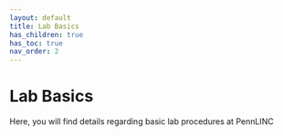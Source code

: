 ```yaml
---
layout: default
title: Lab Basics
has_children: true
has_toc: true
nav_order: 2
---
```


# Lab Basics

Here, you will find details regarding basic lab procedures at PennLINC

